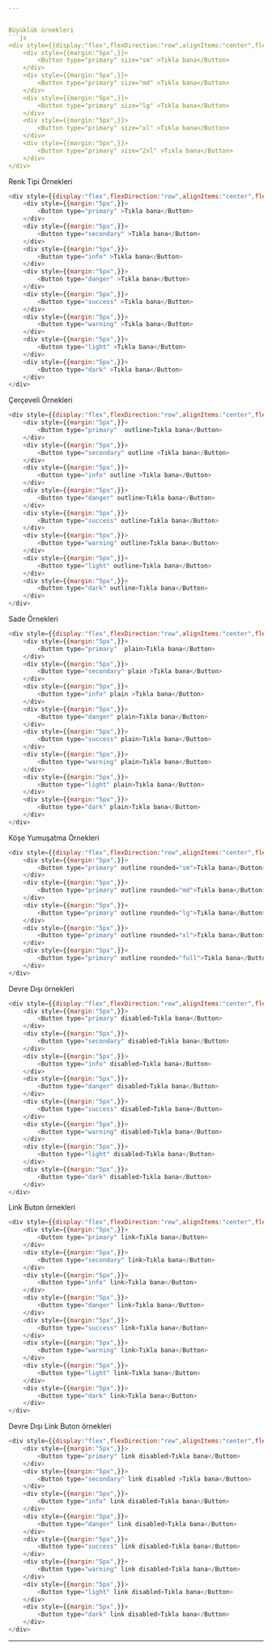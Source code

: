```yaml
---


Büyüklük örnekleri
```js
<div style={{display:"flex",flexDirection:"row",alignItems:"center",flexWrap:"wrap"}}>
    <div style={{margin:"5px",}}>
        <Button type="primary" size="sm" >Tıkla bana</Button>
    </div>
    <div style={{margin:"5px",}}>
        <Button type="primary" size="md" >Tıkla bana</Button>
    </div>
    <div style={{margin:"5px",}}>
        <Button type="primary" size="lg" >Tıkla bana</Button>
    </div>
    <div style={{margin:"5px",}}>
        <Button type="primary" size="xl" >Tıkla bana</Button>
    </div>
    <div style={{margin:"5px",}}>
        <Button type="primary" size="2xl" >Tıkla bana</Button>
    </div>
</div>
```

Renk Tipi Örnekleri

```js { "props": { "className": "checks" } }
<div style={{display:"flex",flexDirection:"row",alignItems:"center",flexWrap:"wrap"}}>
    <div style={{margin:"5px",}}>
        <Button type="primary" >Tıkla bana</Button>
    </div>
    <div style={{margin:"5px",}}>
        <Button type="secondary" >Tıkla bana</Button>
    </div>
    <div style={{margin:"5px",}}>
        <Button type="info" >Tıkla bana</Button>
    </div>
    <div style={{margin:"5px",}}>
        <Button type="danger" >Tıkla bana</Button>
    </div>
    <div style={{margin:"5px",}}>
        <Button type="success" >Tıkla bana</Button>
    </div>
    <div style={{margin:"5px",}}>
        <Button type="warning" >Tıkla bana</Button>
    </div>
    <div style={{margin:"5px",}}>
        <Button type="light" >Tıkla bana</Button>
    </div>
    <div style={{margin:"5px",}}>
        <Button type="dark" >Tıkla bana</Button>
    </div>
</div>
```
Çerçeveli Örnekleri
```js { "props": { "className": "checks" } }
<div style={{display:"flex",flexDirection:"row",alignItems:"center",flexWrap:"wrap"}}>
    <div style={{margin:"5px",}}>
        <Button type="primary"  outline>Tıkla bana</Button>
    </div>
    <div style={{margin:"5px",}}>
        <Button type="secondary" outline >Tıkla bana</Button>
    </div>
    <div style={{margin:"5px",}}>
        <Button type="info" outline >Tıkla bana</Button>
    </div>
    <div style={{margin:"5px",}}>
        <Button type="danger" outline>Tıkla bana</Button>
    </div>
    <div style={{margin:"5px",}}>
        <Button type="success" outline>Tıkla bana</Button>
    </div>
    <div style={{margin:"5px",}}>
        <Button type="warning" outline>Tıkla bana</Button>
    </div>
    <div style={{margin:"5px",}}>
        <Button type="light" outline>Tıkla bana</Button>
    </div>
    <div style={{margin:"5px",}}>
        <Button type="dark" outline>Tıkla bana</Button>
    </div>
</div>
```

Sade Örnekleri
```js { "props": { "className": "checks" } }
<div style={{display:"flex",flexDirection:"row",alignItems:"center",flexWrap:"wrap"}}>
    <div style={{margin:"5px",}}>
        <Button type="primary"  plain>Tıkla bana</Button>
    </div>
    <div style={{margin:"5px",}}>
        <Button type="secondary" plain >Tıkla bana</Button>
    </div>
    <div style={{margin:"5px",}}>
        <Button type="info" plain >Tıkla bana</Button>
    </div>
    <div style={{margin:"5px",}}>
        <Button type="danger" plain>Tıkla bana</Button>
    </div>
    <div style={{margin:"5px",}}>
        <Button type="success" plain>Tıkla bana</Button>
    </div>
    <div style={{margin:"5px",}}>
        <Button type="warning" plain>Tıkla bana</Button>
    </div>
    <div style={{margin:"5px",}}>
        <Button type="light" plain>Tıkla bana</Button>
    </div>
    <div style={{margin:"5px",}}>
        <Button type="dark" plain>Tıkla bana</Button>
    </div>
</div>
```

Köşe Yumuşatma Örnekleri
```js { "props": { "className": "checks" } }
<div style={{display:"flex",flexDirection:"row",alignItems:"center",flexWrap:"wrap"}}>
    <div style={{margin:"5px",}}>
        <Button type="primary" outline rounded="sm">Tıkla bana</Button>
    </div>
    <div style={{margin:"5px",}}>
        <Button type="primary" outline rounded="md">Tıkla bana</Button>
    </div>
    <div style={{margin:"5px",}}>
        <Button type="primary" outline rounded="lg">Tıkla bana</Button>
    </div>
    <div style={{margin:"5px",}}>
        <Button type="primary" outline rounded="xl">Tıkla bana</Button>
    </div>
    <div style={{margin:"5px",}}>
        <Button type="primary" outline rounded="full">Tıkla bana</Button>
    </div>
</div>
```


Devre Dışı örnekleri
```js
<div style={{display:"flex",flexDirection:"row",alignItems:"center",flexWrap:"wrap"}}>
    <div style={{margin:"5px",}}>
        <Button type="primary" disabled>Tıkla bana</Button>
    </div>
    <div style={{margin:"5px",}}>
        <Button type="secondary" disabled>Tıkla bana</Button>
    </div>
    <div style={{margin:"5px",}}>
        <Button type="info" disabled>Tıkla bana</Button>
    </div>
    <div style={{margin:"5px",}}>
        <Button type="danger" disabled>Tıkla bana</Button>
    </div>
    <div style={{margin:"5px",}}>
        <Button type="success" disabled>Tıkla bana</Button>
    </div>
    <div style={{margin:"5px",}}>
        <Button type="warning" disabled>Tıkla bana</Button>
    </div>
    <div style={{margin:"5px",}}>
        <Button type="light" disabled>Tıkla bana</Button>
    </div>
    <div style={{margin:"5px",}}>
        <Button type="dark" disabled>Tıkla bana</Button>
    </div>
</div>
```

Link Buton örnekleri
```js
<div style={{display:"flex",flexDirection:"row",alignItems:"center",flexWrap:"wrap"}}>
    <div style={{margin:"5px",}}>
        <Button type="primary" link>Tıkla bana</Button>
    </div>
    <div style={{margin:"5px",}}>
        <Button type="secondary" link>Tıkla bana</Button>
    </div>
    <div style={{margin:"5px",}}>
        <Button type="info" link>Tıkla bana</Button>
    </div>
    <div style={{margin:"5px",}}>
        <Button type="danger" link>Tıkla bana</Button>
    </div>
    <div style={{margin:"5px",}}>
        <Button type="success" link>Tıkla bana</Button>
    </div>
    <div style={{margin:"5px",}}>
        <Button type="warning" link>Tıkla bana</Button>
    </div>
    <div style={{margin:"5px",}}>
        <Button type="light" link>Tıkla bana</Button>
    </div>
    <div style={{margin:"5px",}}>
        <Button type="dark" link>Tıkla bana</Button>
    </div>
</div>
```

Devre Dışı Link Buton örnekleri
```js
<div style={{display:"flex",flexDirection:"row",alignItems:"center",flexWrap:"wrap"}}>
    <div style={{margin:"5px",}}>
        <Button type="primary" link disabled>Tıkla bana</Button>
    </div>
    <div style={{margin:"5px",}}>
        <Button type="secondary" link disabled >Tıkla bana</Button>
    </div>
    <div style={{margin:"5px",}}>
        <Button type="info" link disabled>Tıkla bana</Button>
    </div>
    <div style={{margin:"5px",}}>
        <Button type="danger" link disabled>Tıkla bana</Button>
    </div>
    <div style={{margin:"5px",}}>
        <Button type="success" link disabled>Tıkla bana</Button>
    </div>
    <div style={{margin:"5px",}}>
        <Button type="warning" link disabled>Tıkla bana</Button>
    </div>
    <div style={{margin:"5px",}}>
        <Button type="light" link disabled>Tıkla bana</Button>
    </div>
    <div style={{margin:"5px",}}>
        <Button type="dark" link disabled>Tıkla bana</Button>
    </div>
</div>
```
---
```

